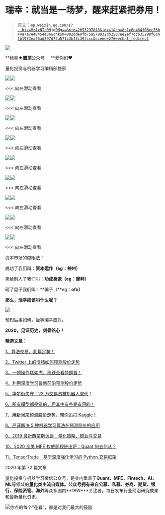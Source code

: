 # 瑞幸：就当是一场梦，醒来赶紧把券用！

> 原文：[`mp.weixin.qq.com/s?__biz=MzAxNTc0Mjg0Mg==&mid=2653297818&idx=1&sn=8c1c6e464f08ec55b44a7a7e48454e36&chksm=802dde8fb75a579932db2567ee2af7dcb35299f6c4fb1973ea26ad897d72a571c3b43c39fccc&scene=27#wechat_redirect`](http://mp.weixin.qq.com/s?__biz=MzAxNTc0Mjg0Mg==&mid=2653297818&idx=1&sn=8c1c6e464f08ec55b44a7a7e48454e36&chksm=802dde8fb75a579932db2567ee2af7dcb35299f6c4fb1973ea26ad897d72a571c3b43c39fccc&scene=27#wechat_redirect)

![](img/34178214a765d0578fea405af887f201.png)

**标星★****置顶****公众号     **爱你们♥   

量化投资与机器学习编辑部独家

![](img/dfe6660ed1e62429b1c908074bdea065.png)![](img/f9d86f06b2c996f210e95743a734e57c.png)

<<< 向左滑动查看

![](img/481ff3de84f57e87235b236258cad49c.png)![](img/1773d70446a3d2e384c55443440800ad.png)

<<< 向左滑动查看

![](img/57e49a8c7b0d649e47f26e125324d0fb.png)![](img/4707d8fbf6fcdc7556c8e027c6b2e247.png)

<<< 向左滑动查看

![](img/70475e12532619a7ea306d1d0940250f.png)![](img/7166b2e958f9fcb65bbc43ee0be256b2.png)

<<< 向左滑动查看

![](img/2a57688a607bc4e75fa91f4e285c1bae.png)![](img/8593feb54056bc86c893c7fadeb45a2b.png)

<<< 向左滑动查看

![](img/44c3178ec4a8316f356eecce92927a8e.png)![](img/2557bf8befd24cf43a1e16683f52090e.png)

<<< 向左滑动查看

![](img/ea01619e12f8e8ea2fb3b5dd94bd7281.png)![](img/3a0bfe071b9c216a97d503e959f4ab7d.png)

<<< 向左滑动查看

![](img/c153f94c83789c3a0da5f2ff7df36dcd.png)![](img/c69a577f5bb40530b8c822891001fe2b.png)

<<< 向左滑动查看

![](img/45eea5ecfa8bb061699c87527f838bb0.png)![](img/497ea3a929936e32beb7bf29f08b6155.png)

<<< 向左滑动查看

资本市场的障眼法：

成功了我们叫：**资本运作（eg：神州）**

卖给别人了我们叫：**功成身退（eg：摩拜）**

砸了盘子我们叫：**骗子（**eg：**ofo）**

**那么，瑞幸应该叫什么呢？**

![](img/df3be33f8ec493f692f024a9fb5850d4.png)

预知后事如何，坐等瑞幸应对。

**2020，见证历史，刻骨铭心！**

**精选文章：**

[1、算法交易，此篇足矣！](http://mp.weixin.qq.com/s?__biz=MzAxNTc0Mjg0Mg==&mid=2653293436&idx=1&sn=10a9de897ee9e6d0b6712ce31b8fffe5&chksm=802dc969b75a407f1877708aa4d743941f6b63b19c97b76a45f571d8287fc5fd848bfe9f0e50&scene=21#wechat_redirect)

[2、Twitter 上的情绪如何预测股价走势](http://mp.weixin.qq.com/s?__biz=MzAxNTc0Mjg0Mg==&mid=2653291745&idx=1&sn=860c56fb01d0a6277476b06a0db68148&chksm=802dc6f4b75a4fe2e7e202bd278daa413b949e947dac5cfbcb82e9d25ca48e7f0443a899f1cf&scene=21#wechat_redirect)

[3、一顿操作猛如虎，涨跌全看特朗普！](http://mp.weixin.qq.com/s?__biz=MzAxNTc0Mjg0Mg==&mid=2653293918&idx=1&sn=957c919a3f6446a0dee57b59380cbf17&chksm=802dcf4bb75a465da5159e4a2ab6f4fa52c4ca2cb6f3f526f38c5996755c799254d994a5f7a6&scene=21#wechat_redirect)

[4、利用深度学习最新前沿预测股价走势](http://mp.weixin.qq.com/s?__biz=MzAxNTc0Mjg0Mg==&mid=2653290080&idx=1&sn=06c50cefe78a7b24c64c4fdb9739c7f3&chksm=802e3c75b759b563c01495d16a638a56ac7305fc324ee4917fd76c648f670b7f7276826bdaa8&scene=21#wechat_redirect)

[5、华尔街失守：23 万交易员被机器人取代](http://mp.weixin.qq.com/s?__biz=MzAxNTc0Mjg0Mg==&mid=2653295698&idx=1&sn=8962f70a639c81174400861bec2883de&chksm=802dd647b75a5f517994a266985166ccacb63cac9f5589103d157ae699cdff9d37e4886671de&scene=21#wechat_redirect)！

[6、所有模型都是错的，但其中有些是有用的！](http://mp.weixin.qq.com/s?__biz=MzAxNTc0Mjg0Mg==&mid=2653293065&idx=1&sn=45b6a1db897b5c5c928a2bd87076c5dc&chksm=802dc81cb75a410a049cb6c5f7d1412ecb4ecfbaf46d390e41c5bf5d81add3d21839e2095c36&scene=21#wechat_redirect)

[7、用新闻来预测股价走势，带你吊打 Kaggle](http://mp.weixin.qq.com/s?__biz=MzAxNTc0Mjg0Mg==&mid=2653290456&idx=1&sn=b8d2d8febc599742e43ea48e3c249323&chksm=802e3dcdb759b4db9279c689202101b6b154fb118a1c1be12b52e522e1a1d7944858dbd6637e&scene=21#wechat_redirect)！

[8、严谨解决 5 种机器学习算法在预测股价的应用](http://mp.weixin.qq.com/s?__biz=MzAxNTc0Mjg0Mg==&mid=2653290588&idx=1&sn=1d0409ad212ea8627e5d5cedf61953ac&chksm=802dc249b75a4b5fa245433320a4cc9da1a2cceb22df6fb1a28e5b94ff038319ae4e7ec6941f&scene=21#wechat_redirect)

[9、2019 最新西蒙斯访谈：量化策略、职业与交易](http://mp.weixin.qq.com/s?__biz=MzAxNTc0Mjg0Mg==&mid=2653293316&idx=1&sn=1828e486f53b70a21c04b94b020ed5c6&chksm=802dc911b75a4007c02d27551ebdfe712dfc60f8dfb6caf2aa9b6244d5f494741a8923413d6a&scene=21#wechat_redirect)

[10、2020 全美 MFE 权威鄙视链出炉：Quant 何去何从？](http://mp.weixin.qq.com/s?__biz=MzAxNTc0Mjg0Mg==&mid=2653295958&idx=1&sn=16a90ff07a8c0d7b2abb1bc5cedc01d4&chksm=802dd743b75a5e557cef55b30a9ea233ee69b2ab0cb85f92bcede3d2e31d880ee27e47789b69&scene=21#wechat_redirect)

[11、TensorTrade：基于深度强化学习的 Python 交易框架](http://mp.weixin.qq.com/s?__biz=MzAxNTc0Mjg0Mg==&mid=2653295002&idx=1&sn=ce0ec3c2e22e7bd2dd297199225d500a&chksm=802dd38fb75a5a9937a454e9f9d568a19626f62fcc9a820e9f737a143d1c5d0869426bb13e62&scene=21#wechat_redirect)

2020 年第 72 篇文章

量化投资与机器学习微信公众号，是业内垂直于**Quant、MFE、Fintech、AI、ML**等领域的**量化类主流自媒体。**公众号拥有来自**公募、私募、券商、期货、银行、保险资管、海外**等众多圈内**18W+**关注者。每日发布行业前沿研究成果和最新量化资讯。

![](img/6cba9abe9f2c434df7bd9c0d0d6e1156.png)你点的每个“在看”，都是对我们最大的鼓励